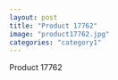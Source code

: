 ```yaml
---
layout: post
title: "Product 17762"
image: "product17762.jpg"
categories: "category1"
---
```

Product 17762
